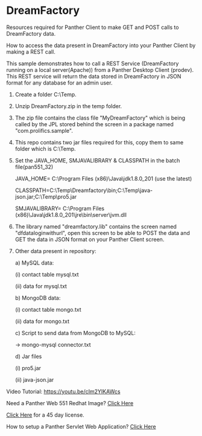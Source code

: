 # DreamFactory
Resources required for Panther Client to make GET and POST calls to DreamFactory data.

How to access the data present in DreamFactory into your Panther Client by making a REST call.


This sample demonstrates how to call a REST Service (DreamFactory running on a local server(Apache)) from a Panther Desktop Client (prodev). This REST service will return the data stored in DreamFactory in JSON format  for any database for an admin user.

1) Create a folder C:\Temp.

2) Unzip DreamFactory.zip in the temp folder.

3) The zip file contains the class file "MyDreamFactory" which is being called by the JPL stored behind the screen in a package named "com.prolifics.sample".

4) This repo contains two jar files required for this, copy them to same folder which is C:\Temp.

5) Set the JAVA_HOME, SMJAVALIBRARY & CLASSPATH in the batch file(pan551_32)

      JAVA_HOME= C:\Program Files (x86)\Java\jdk1.8.0_201 (use the latest)
      
      CLASSPATH=C:\Temp\Dreamfactory\bin;C:\Temp\java-json.jar;C:\Temp\pro5.jar
      
      SMJAVALIBRARY= C:\Program Files (x86)\Java\jdk1.8.0_201\jre\bin\server\jvm.dll
      
6) The library named "dreamfactory.lib" contains the screen named "dfdataloginwithurl", open this screen to be able to POST the data and GET the data in JSON format on your Panther Client screen.

7) Other data present in repository:

    a) MySQL data:
    
      (i) contact table mysql.txt
      
      (ii) data for mysql.txt
      
    b) MongoDB data:
    
      (i) contact table mongo.txt
      
      (ii) data for mongo.txt
      
    c) Script to send data from MongoDB to MySQL:
    
      -> mongo-mysql connector.txt
      
    d) Jar files
    
      (i) pro5.jar
      
      (ii) java-json.jar

Video Tutorial: https://youtu.be/cIm2YIKAWcs

Need a Panther Web 551 Redhat Image? [Click Here](https://hub.docker.com/r/prolificspanther)

[Click Here](https://www.prolifics.com/panther-trial-license-request) for a 45 day license.

How to setup a Panther Servlet Web Application? [Click Here](https://github.com/ProlificsPanther/PantherWeb/releases)

